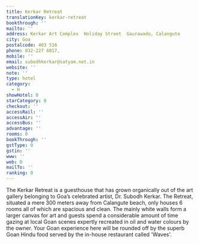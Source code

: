 ```yaml
---
title: Kerkar Retreat
translationKey: kerkar-retreat
bookthrough: ''
mailto: ''
address: Kerkar Art Complex  Holiday Street  Gaurawado, Calangute
city: Goa
postalcode: 403 516
phone: 832-227 6017,
mobile: ''
email: subodhkerkar@satyam.net.in
website: ''
note: ''
type: hotel
category:
  - H
showHotel: 0
starCategory: 0
checkout: ''
accessRail: ''
accessAir: ''
accessBus: ''
advantage: ''
rooms: 0
bookThrough: ''
gstType: 0
gstin: ''
www: ''
web: 0
mailTo: ''
ranking: 0
---
```







The Kerkar Retreat is a guesthouse that has grown organically out of the art gallery belonging to Goa’s celebrated artist, Dr. Subodh Kerkar.   The Retreat, situated a mere 300 meters away from Calangute beach, only houses 6 rooms all of which are spacious and clean.     The mainly white walls form a larger canvas for art and guests spend a considerable amount of time gazing at local Goan scenes expertly recreated in oil and water colours by the owner.     Your Goan experience here will be rounded off by the superb Goan Hindu food served by the in-house restaurant called 'Waves'.